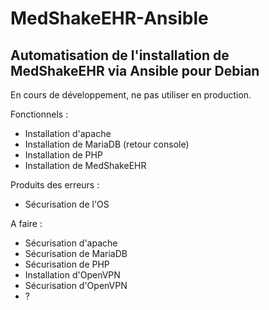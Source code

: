 # MedShakeEHR-Ansible
## Automatisation de l'installation de MedShakeEHR via Ansible pour Debian
En cours de développement, ne pas utiliser en production.

Fonctionnels :

- Installation d'apache
- Installation de MariaDB (retour console)
- Installation de PHP
- Installation de MedShakeEHR

Produits des erreurs :
- Sécurisation de l'OS

A faire :
- Sécurisation d'apache
- Sécurisation de MariaDB
- Sécurisation de PHP
- Installation d'OpenVPN
- Sécurisation d'OpenVPN
- ?